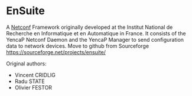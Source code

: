 # EnSuite
A [Netconf](http://www.ietf.org/html.charters/netconf-charter.html) Framework originally developed at the Institut National de Recherche en Informatique et en Automatique in France. It consists of the YencaP Netconf Daemon and the YencaP Manager to send configuration data to network devices.
Move to github from Sourceforge https://sourceforge.net/projects/ensuite/ 

Original authors:

* Vincent CRIDLIG
* Radu STATE
* Olivier FESTOR
